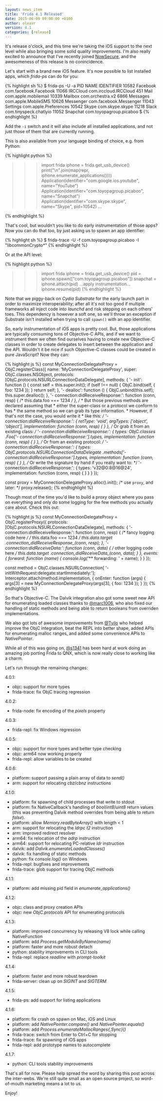 ```yaml
---
layout: news_item
title: 'Frida 4.1 Released'
date: 2015-06-09 09:00:00 +0100
author: oleavr
version: 4.1
categories: [release]
---
```


It's release o'clock, and this time we're taking the iOS support to the next
level while also bringing some solid quality improvements. I'm also really
excited to announce that I've recently joined [NowSecure](https://www.nowsecure.com/),
and the awesomeness of this release is no conincidence.

Let's start with a brand new iOS feature. It's now possible to list installed
apps, which *frida-ps* can do for you:

{% highlight sh %}
$ frida-ps -U -a
  PID NAME        IDENTIFIER
10582 Facebook    com.facebook.Facebook
11066 IRCCloud    com.irccloud.IRCCloud
  451 Mail        com.apple.mobilemail
10339 Mailbox     com.orchestra.v2
 6866 Messages    com.apple.MobileSMS
10626 Messenger   com.facebook.Messenger
11043 Settings    com.apple.Preferences
10542 Skype       com.skype.skype
11218 Slack       com.tinyspeck.chatlyio
11052 Snapchat    com.toyopagroup.picaboo
$
{% endhighlight %}

Add the `-i` switch and it will also include all installed applications, and
not just those of them that are currently running.

This is also available from your language binding of choice, e.g. from Python:

{% highlight python %}
>>> import frida
>>> iphone = frida.get_usb_device()
>>> print("\n".join(map(repr, iphone.enumerate_applications())))
Application(identifier="com.google.ios.youtube", name="YouTube")
Application(identifier="com.toyopagroup.picaboo", name="Snapchat")
Application(identifier="com.skype.skype", name="Skype", pid=10542)
…
>>>
{% endhighlight %}

That's cool, but wouldn't you like to do early instrumentation of those apps?
Now you can do that too, by just asking us to spawn an app identifier:

{% highlight sh %}
$ frida-trace -U -f com.toyopagroup.picaboo -I "libcommonCrypto*"
{% endhighlight %}

Or at the API level:

{% highlight python %}
>>> import frida
>>> iphone = frida.get_usb_device()
>>> pid = iphone.spawn(["com.toyopagroup.picaboo"])
>>> snapchat = iphone.attach(pid)
>>> …apply instrumentation…
>>> iphone.resume(pid)
{% endhighlight %}

Note that we piggy-back on *Cydia Substrate* for the early launch part in order
to maximize interoperability; after all it's not too good if multiple frameworks
all inject code into *launchd* and risk stepping on each others' toes. This
dependency is however a soft one, so we'll throw an exception if Substrate isn't
installed when trying to call `spawn()` with an app identifier.

So, early instrumentation of iOS apps is pretty cool. But, those applications
are typically consuming tons of Objective-C APIs, and if we want to instrument
them we often find ourselves having to create new Objective-C classes in order
to create delegates to insert between the application and the API. Wouldn't it
be nice if such Objective-C classes could be created in pure JavaScript? Now
they can:

{% highlight js %}
const MyConnectionDelegateProxy = ObjC.registerClass({
  name: 'MyConnectionDelegateProxy',
  super: ObjC.classes.NSObject,
  protocols: [ObjC.protocols.NSURLConnectionDataDelegate],
  methods: {
    '- init': function () {
      const self = this.super.init();
      if (self !== null) {
        ObjC.bind(self, {
          foo: 1234
        });
      }
      return self;
    },
    '- dealloc': function () {
      ObjC.unbind(this.self);
      this.super.dealloc();
    },
    '- connection:didReceiveResponse:': function (conn, resp) {
      /* this.data.foo === 1234 */
    },
    /*
     * But those previous methods are declared assuming that
     * either the super-class or a protocol we conform to has
     * the same method so we can grab its type information.
     * However, if that's not the case, you would write it
     * like this:
     */
    '- connection:didReceiveResponse:': {
      retType: 'void',
      argTypes: ['object', 'object'],
      implementation: function (conn, resp) {
      }
    },
    /* Or grab it from an existing class: */
    '- connection:didReceiveResponse:': {
      types: ObjC.classes
          .Foo['- connection:didReceiveResponse:'].types,
      implementation: function (conn, resp) {
      }
    },
    /* Or from an existing protocol: */
    '- connection:didReceiveResponse:': {
      types: ObjC.protocols.NSURLConnectionDataDelegate
          .methods['- connection:didReceiveResponse:'].types,
      implementation: function (conn, resp) {
      }
    },
    /* Or write the signature by hand if you really want to: */
    '- connection:didReceiveResponse:': {
      types: 'v32@0:8@16@24',
      implementation: function (conn, resp) {
      }
    }
  }
});

const proxy = MyConnectionDelegateProxy.alloc().init();
/* use `proxy`, and later: */
proxy.release();
{% endhighlight %}

Though most of the time you'd like to build a proxy object where you
pass on everything and only do some logging for the few methods you
actually care about. Check this out:

{% highlight js %}
const MyConnectionDelegateProxy = ObjC.registerProxy({
  protocols: [ObjC.protocols.NSURLConnectionDataDelegate],
  methods: {
    '- connection:didReceiveResponse:': function (conn, resp) {
      /* fancy logging code here */
      /* this.data.foo === 1234 */
      this.data.target
          .connection_didReceiveResponse_(conn, resp);
    },
    '- connection:didReceiveData:': function (conn, data) {
      /* other logging code here */
      this.data.target
          .connection_didReceiveData_(conn, data);
    }
  },
  events: {
    forward: function (name) {
      console.log('*** forwarding: ' + name);
    }
  }
});

const method = ObjC.classes.NSURLConnection[
    '- initWithRequest:delegate:startImmediately:'];
Interceptor.attach(method.implementation, {
  onEnter: function (args) {
    args[3] = new MyConnectionDelegateProxy(args[3], {
      foo: 1234
    });
  }
});
{% endhighlight %}

So that's Objective-C. The Dalvik integration also got some sweet new API for
enumerating loaded classes thanks to [@marc1006](https://github.com/marc1006),
who also fixed our handling of static methods and being able to return booleans
from overriden implementations.

We also got lots of awesome improvements from [@Tyilo](https://github.com/Tyilo)
who helped improve the ObjC integration, beat the REPL into better shape, added
APIs for enumerating malloc ranges, and added some convenience APIs to
*NativePointer*.

While all of this was going on, [@s1341](https://github.com/s1341) has been
hard at work doing an amazing job porting Frida to QNX, which is now really
close to working like a charm.

Let's run through the remaining changes:

4.0.1:

- objc: support for more types
- frida-trace: fix ObjC tracing regression

4.0.2:

- frida-node: fix encoding of the *pixels* property

4.0.3:

- frida-repl: fix Windows regression

4.0.5:

- objc: support for more types and better type checking
- objc: arm64 now working properly
- frida-repl: allow variables to be created

4.0.6:

- platform: support passing a plain array of data to *send()*
- arm: support for relocating *cbz*/*cbnz* instructions

4.1.0:

- platform: fix spawning of child processes that write to stdout
- platform: fix NativeCallback's handling of *bool*/*int8*/*uint8* return
  values (this was preventing Dalvik method overrides from being able to
  return *false*).
- platform: allow *Memory.readByteArray()* with length < 1
- arm: support for relocating the *ldrpc t2* instruction
- arm: improved redirect resolver
- arm64: fix relocation of the *adrp* instruction
- arm64: support for relocating PC-relative *ldr* instruction
- dalvik: add *Dalvik.enumerateLoadedClasses()*
- dalvik: fix handling of static methods
- python: fix *console.log()* on Windows
- frida-repl: bugfixes and improvements
- frida-trace: glob support for tracing ObjC methods

4.1.1:

- platform: add missing pid field in *enumerate_applications()*

4.1.2:

- objc: class and proxy creation APIs
- objc: new *ObjC.protocols* API for enumerating protocols

4.1.3:

- platform: improved concurrency by releasing V8 lock while calling
  NativeFunction
- platform: add *Process.getModuleByName(name)*
- platform: faster and more robust detach
- python: stability improvements in CLI tools
- frida-repl: replace *readline* with *prompt-toolkit*

4.1.4:

- platform: faster and more robust teardown
- frida-server: clean up on *SIGINT* and *SIGTERM*

4.1.5:

- frida-ps: add support for listing applications

4.1.6:

- platform: fix crash on spawn on Mac, iOS and Linux
- platform: add *NativePointer.compare()* and *NativePointer.equals()*
- platform: add *Process.enumerateMallocRanges{,Sync}()*
- frida-trace: switch from Enter to Ctrl+C for stopping
- frida-trace: fix spawning of iOS apps
- frida-repl: add prototype names to autocomplete

4.1.7:

- python: CLI tools stability improvements

That's all for now. Please help spread the word by sharing this post across
the inter-webs. We're still quite small as an open source project, so
word-of-mouth marketing means a lot to us.

Enjoy!
